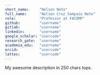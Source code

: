 ```yaml
---
short_name:     "Nelson Neto"
full_name:      "Nelson Cruz Sampaio Neto"
role:           "Professor at FACOMP"
github:         "username"
gitlab:         "username"
linkedin:       "username"
google_scholar: "usercode"
research_gate:  "username"
academia_edu:   "username"
orcid:          "usercode"
lattes:         "usercode"
---
```


My awesome description in 250 chars tops.
